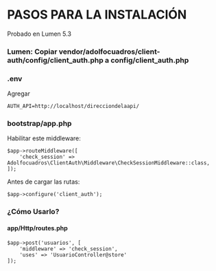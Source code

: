 # PASOS PARA LA INSTALACIÓN

Probado en Lumen 5.3

### Lumen: Copiar vendor/adolfocuadros/client-auth/config/client_auth.php a config/client_auth.php

### .env
Agregar
```
AUTH_API=http://localhost/direcciondelaapi/
```

### bootstrap/app.php
Habilitar este middleware:
```
$app->routeMiddleware([
    'check_session' => Adolfocuadros\ClientAuth\Middleware\CheckSessionMiddleware::class,
]);
```

Antes de cargar las rutas:
```
$app->configure('client_auth');
```

### ¿Cómo Usarlo?
#### app/Http/routes.php
```
$app->post('usuarios', [
    'middleware' => 'check_session',
    'uses' => 'UsuarioController@store'
]);
```